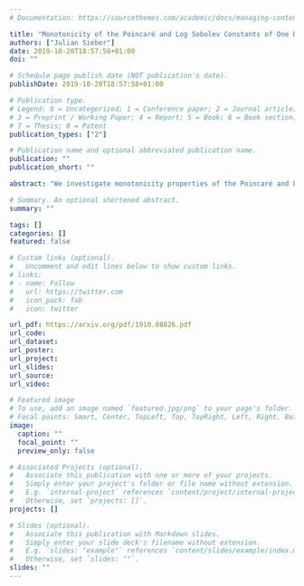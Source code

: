 ```yaml
---
# Documentation: https://sourcethemes.com/academic/docs/managing-content/

title: "Monotonicity of the Poincaré and Log Sobolev Constants of One Dimensional Gibbs Measures"
authors: ["Julian Sieber"]
date: 2019-10-20T18:57:58+01:00
doi: ""

# Schedule page publish date (NOT publication's date).
publishDate: 2019-10-20T18:57:58+01:00

# Publication type.
# Legend: 0 = Uncategorized; 1 = Conference paper; 2 = Journal article;
# 3 = Preprint / Working Paper; 4 = Report; 5 = Book; 6 = Book section;
# 7 = Thesis; 8 = Patent
publication_types: ["2"]

# Publication name and optional abbreviated publication name.
publication: ""
publication_short: ""

abstract: "We investigate monotonicity properties of the Poincaré and Log-Sobolev constants of symmetric Gibbs measures on compact intervals. More specifically, we show that if the (not necessarily convex) Hamiltonian is an increasing function, then the Poincaré constant is strictly decreasing in the inverse temperature, and vice versa. Applying this result to the $O(2)$ model allows us to give a sharpened upper bound on its Poincaré constant. We further show that this model exhibits a qualitatively different zero-temperature behavior of the Poincaré and Log-Sobolev constants."

# Summary. An optional shortened abstract.
summary: ""

tags: []
categories: []
featured: false

# Custom links (optional).
#   Uncomment and edit lines below to show custom links.
# links:
# - name: Follow
#   url: https://twitter.com
#   icon_pack: fab
#   icon: twitter

url_pdf: https://arxiv.org/pdf/1910.08826.pdf
url_code:
url_dataset:
url_poster:
url_project:
url_slides:
url_source:
url_video:

# Featured image
# To use, add an image named `featured.jpg/png` to your page's folder. 
# Focal points: Smart, Center, TopLeft, Top, TopRight, Left, Right, BottomLeft, Bottom, BottomRight.
image:
  caption: ""
  focal_point: ""
  preview_only: false

# Associated Projects (optional).
#   Associate this publication with one or more of your projects.
#   Simply enter your project's folder or file name without extension.
#   E.g. `internal-project` references `content/project/internal-project/index.md`.
#   Otherwise, set `projects: []`.
projects: []

# Slides (optional).
#   Associate this publication with Markdown slides.
#   Simply enter your slide deck's filename without extension.
#   E.g. `slides: "example"` references `content/slides/example/index.md`.
#   Otherwise, set `slides: ""`.
slides: ""
---
```


